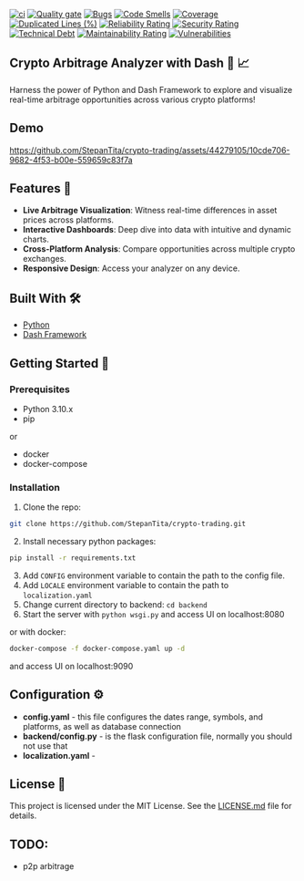 [![ci](https://github.com/Amits64/crypto_trading_app/actions/workflows/docker.yml/badge.svg)](https://github.com/Amits64/crypto_trading_app/actions/workflows/docker.yml)
[![Quality gate](https://sonarcloud.io/api/project_badges/quality_gate?project=crypto-trading-app)](https://sonarcloud.io/summary/new_code?id=crypto-trading-app)
[![Bugs](https://sonarcloud.io/api/project_badges/measure?project=crypto-trading-app&metric=bugs)](https://sonarcloud.io/summary/new_code?id=crypto-trading-app)
[![Code Smells](https://sonarcloud.io/api/project_badges/measure?project=crypto-trading-app&metric=code_smells)](https://sonarcloud.io/summary/new_code?id=crypto-trading-app)
[![Coverage](https://sonarcloud.io/api/project_badges/measure?project=crypto-trading-app&metric=coverage)](https://sonarcloud.io/summary/new_code?id=crypto-trading-app)
[![Duplicated Lines (%)](https://sonarcloud.io/api/project_badges/measure?project=crypto-trading-app&metric=duplicated_lines_density)](https://sonarcloud.io/summary/new_code?id=crypto-trading-app)
[![Reliability Rating](https://sonarcloud.io/api/project_badges/measure?project=crypto-trading-app&metric=reliability_rating)](https://sonarcloud.io/summary/new_code?id=crypto-trading-app)
[![Security Rating](https://sonarcloud.io/api/project_badges/measure?project=crypto-trading-app&metric=security_rating)](https://sonarcloud.io/summary/new_code?id=crypto-trading-app)
[![Technical Debt](https://sonarcloud.io/api/project_badges/measure?project=crypto-trading-app&metric=sqale_index)](https://sonarcloud.io/summary/new_code?id=crypto-trading-app)
[![Maintainability Rating](https://sonarcloud.io/api/project_badges/measure?project=crypto-trading-app&metric=sqale_rating)](https://sonarcloud.io/summary/new_code?id=crypto-trading-app)
[![Vulnerabilities](https://sonarcloud.io/api/project_badges/measure?project=crypto-trading-app&metric=vulnerabilities)](https://sonarcloud.io/summary/new_code?id=crypto-trading-app)

## Crypto Arbitrage Analyzer with Dash 💼 📈

Harness the power of Python and Dash Framework to explore and visualize real-time arbitrage opportunities across various
crypto platforms!

## Demo

https://github.com/StepanTita/crypto-trading/assets/44279105/10cde706-9682-4f53-b00e-559659c83f7a

## Features 🌟

- **Live Arbitrage Visualization**: Witness real-time differences in asset prices across platforms.
- **Interactive Dashboards**: Deep dive into data with intuitive and dynamic charts.
- **Cross-Platform Analysis**: Compare opportunities across multiple crypto exchanges.
- **Responsive Design**: Access your analyzer on any device.

## Built With 🛠️

- [Python](https://www.python.org/)
- [Dash Framework](https://plotly.com/dash/)

## Getting Started 🚀

### Prerequisites

- Python 3.10.x
- pip

or

- docker
- docker-compose

### Installation

1. Clone the repo:

```bash
git clone https://github.com/StepanTita/crypto-trading.git
```

2. Install necessary python packages:

```bash
pip install -r requirements.txt
```

3. Add `CONFIG` environment variable to contain the path to the config file.
4. Add `LOCALE` environment variable to contain the path to `localization.yaml`
5. Change current directory to backend: `cd backend`
4. Start the server with `python wsgi.py` and access UI on localhost:8080

or with docker:

```bash
docker-compose -f docker-compose.yaml up -d
```

and access UI on localhost:9090

## Configuration ⚙️

- **config.yaml** - this file configures the dates range, symbols, and platforms, as well as database connection
- **backend/config.py** - is the flask configuration file, normally you should not use that
- **localization.yaml** -

## License 📄

This project is licensed under the MIT License. See the [LICENSE.md](LICENSE.md) file for details.

## TODO:

- p2p arbitrage
